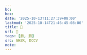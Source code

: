 ```yaml
---
bc:
hex:
date: '2025-10-13T11:27:39+08:00'
lastmod: '2025-10-14T21:46:45-08:00'
title: 󰘾
url: 󰘾
tags: [爵, 爵]
src: GHZR, DCCV
note:
---
```


